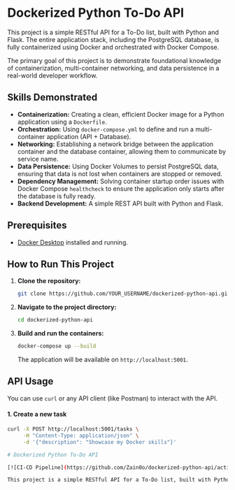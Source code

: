 # Dockerized Python To-Do API

This project is a simple RESTful API for a To-Do list, built with Python and Flask. The entire application stack, including the PostgreSQL database, is fully containerized using Docker and orchestrated with Docker Compose.

The primary goal of this project is to demonstrate foundational knowledge of containerization, multi-container networking, and data persistence in a real-world developer workflow.

## Skills Demonstrated

*   **Containerization:** Creating a clean, efficient Docker image for a Python application using a `Dockerfile`.
*   **Orchestration:** Using `docker-compose.yml` to define and run a multi-container application (API + Database).
*   **Networking:** Establishing a network bridge between the application container and the database container, allowing them to communicate by service name.
*   **Data Persistence:** Using Docker Volumes to persist PostgreSQL data, ensuring that data is not lost when containers are stopped or removed.
*   **Dependency Management:** Solving container startup order issues with Docker Compose `healthcheck` to ensure the application only starts after the database is fully ready.
*   **Backend Development:** A simple REST API built with Python and Flask.

## Prerequisites

*   [Docker Desktop](https://www.docker.com/products/docker-desktop/) installed and running.

## How to Run This Project

1.  **Clone the repository:**
    ```bash
    git clone https://github.com/YOUR_USERNAME/dockerized-python-api.git
    ```

2.  **Navigate to the project directory:**
    ```bash
    cd dockerized-python-api
    ```

3.  **Build and run the containers:**
    ```bash
    docker-compose up --build
    ```
    The application will be available on `http://localhost:5001`.

## API Usage

You can use `curl` or any API client (like Postman) to interact with the API.

#### 1. Create a new task

```bash
curl -X POST http://localhost:5001/tasks \
     -H "Content-Type: application/json" \
     -d '{"description": "Showcase my Docker skills"}'

# Dockerized Python To-Do API

[![CI-CD Pipeline](https://github.com/Zain0o/dockerized-python-api/actions/workflows/main.yml/badge.svg?branch=main)](https://github.com/Zain0o/dockerized-python-api/actions/workflows/main.yml)

This project is a simple RESTful API for a To-Do list, built with Python and Flask...
